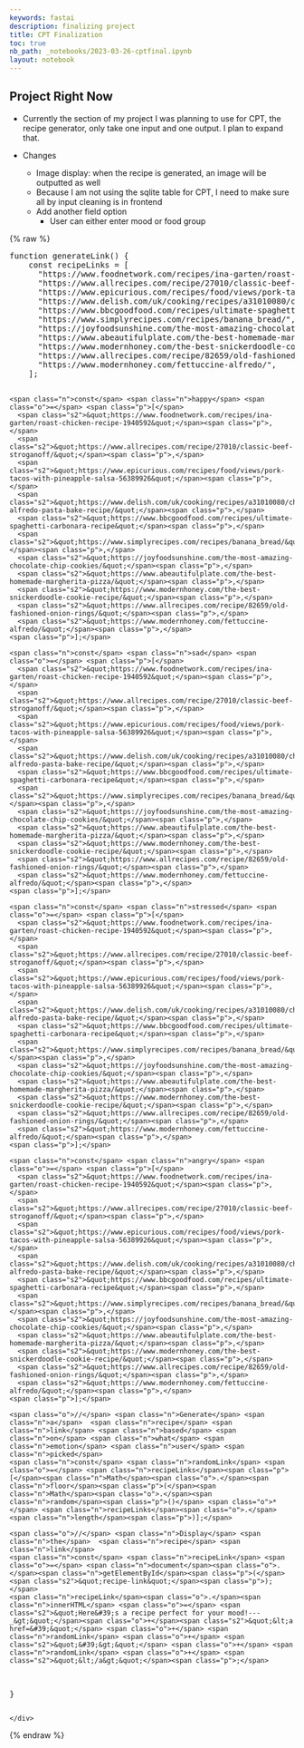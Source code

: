 ```yaml
---
keywords: fastai
description: finalizing project
title: CPT Finalization
toc: true
nb_path: _notebooks/2023-03-26-cptfinal.ipynb
layout: notebook
---
```


<!--
#################################################
### THIS FILE WAS AUTOGENERATED! DO NOT EDIT! ###
#################################################
# file to edit: _notebooks/2023-03-26-cptfinal.ipynb
-->

<div class="container" id="notebook-container">
        
<div class="cell border-box-sizing text_cell rendered"><div class="inner_cell">
<div class="text_cell_render border-box-sizing rendered_html">
<h2 id="Project-Right-Now">Project Right Now<a class="anchor-link" href="#Project-Right-Now"> </a></h2><ul>
<li><p>Currently the section of my project I was planning to use for CPT, the recipe generator, only take one input and one output. I plan to expand that.</p>
</li>
<li><p>Changes</p>
<ul>
<li>Image display: when the recipe is generated, an image will be outputted as well</li>
<li>Because I am not using the sqlite table for CPT, I need to make sure all by input cleaning is in frontend</li>
<li>Add another field option<ul>
<li>User can either enter mood or food group</li>
</ul>
</li>
</ul>
</li>
</ul>

</div>
</div>
</div>
    {% raw %}
    
<div class="cell border-box-sizing code_cell rendered">
<div class="input">

<div class="inner_cell">
    <div class="input_area">
<div class=" highlight hl-ipython3"><pre><span></span><span class="n">function</span> <span class="n">generateLink</span><span class="p">()</span> <span class="p">{</span>
    <span class="n">const</span> <span class="n">recipeLinks</span> <span class="o">=</span> <span class="p">[</span>
      <span class="s2">&quot;https://www.foodnetwork.com/recipes/ina-garten/roast-chicken-recipe-1940592&quot;</span><span class="p">,</span>
      <span class="s2">&quot;https://www.allrecipes.com/recipe/27010/classic-beef-stroganoff/&quot;</span><span class="p">,</span>
      <span class="s2">&quot;https://www.epicurious.com/recipes/food/views/pork-tacos-with-pineapple-salsa-56389926&quot;</span><span class="p">,</span>
      <span class="s2">&quot;https://www.delish.com/uk/cooking/recipes/a31010080/chicken-alfredo-pasta-bake-recipe/&quot;</span><span class="p">,</span>
      <span class="s2">&quot;https://www.bbcgoodfood.com/recipes/ultimate-spaghetti-carbonara-recipe&quot;</span><span class="p">,</span>
      <span class="s2">&quot;https://www.simplyrecipes.com/recipes/banana_bread/&quot;</span><span class="p">,</span>
      <span class="s2">&quot;https://joyfoodsunshine.com/the-most-amazing-chocolate-chip-cookies/&quot;</span><span class="p">,</span>
      <span class="s2">&quot;https://www.abeautifulplate.com/the-best-homemade-margherita-pizza/&quot;</span><span class="p">,</span>
      <span class="s2">&quot;https://www.modernhoney.com/the-best-snickerdoodle-cookie-recipe/&quot;</span><span class="p">,</span>
      <span class="s2">&quot;https://www.allrecipes.com/recipe/82659/old-fashioned-onion-rings/&quot;</span><span class="p">,</span>
      <span class="s2">&quot;https://www.modernhoney.com/fettuccine-alfredo/&quot;</span><span class="p">,</span>
    <span class="p">];</span>

    <span class="n">const</span> <span class="n">happy</span> <span class="o">=</span> <span class="p">[</span>
      <span class="s2">&quot;https://www.foodnetwork.com/recipes/ina-garten/roast-chicken-recipe-1940592&quot;</span><span class="p">,</span>
      <span class="s2">&quot;https://www.allrecipes.com/recipe/27010/classic-beef-stroganoff/&quot;</span><span class="p">,</span>
      <span class="s2">&quot;https://www.epicurious.com/recipes/food/views/pork-tacos-with-pineapple-salsa-56389926&quot;</span><span class="p">,</span>
      <span class="s2">&quot;https://www.delish.com/uk/cooking/recipes/a31010080/chicken-alfredo-pasta-bake-recipe/&quot;</span><span class="p">,</span>
      <span class="s2">&quot;https://www.bbcgoodfood.com/recipes/ultimate-spaghetti-carbonara-recipe&quot;</span><span class="p">,</span>
      <span class="s2">&quot;https://www.simplyrecipes.com/recipes/banana_bread/&quot;</span><span class="p">,</span>
      <span class="s2">&quot;https://joyfoodsunshine.com/the-most-amazing-chocolate-chip-cookies/&quot;</span><span class="p">,</span>
      <span class="s2">&quot;https://www.abeautifulplate.com/the-best-homemade-margherita-pizza/&quot;</span><span class="p">,</span>
      <span class="s2">&quot;https://www.modernhoney.com/the-best-snickerdoodle-cookie-recipe/&quot;</span><span class="p">,</span>
      <span class="s2">&quot;https://www.allrecipes.com/recipe/82659/old-fashioned-onion-rings/&quot;</span><span class="p">,</span>
      <span class="s2">&quot;https://www.modernhoney.com/fettuccine-alfredo/&quot;</span><span class="p">,</span>
    <span class="p">];</span>

    <span class="n">const</span> <span class="n">sad</span> <span class="o">=</span> <span class="p">[</span>
      <span class="s2">&quot;https://www.foodnetwork.com/recipes/ina-garten/roast-chicken-recipe-1940592&quot;</span><span class="p">,</span>
      <span class="s2">&quot;https://www.allrecipes.com/recipe/27010/classic-beef-stroganoff/&quot;</span><span class="p">,</span>
      <span class="s2">&quot;https://www.epicurious.com/recipes/food/views/pork-tacos-with-pineapple-salsa-56389926&quot;</span><span class="p">,</span>
      <span class="s2">&quot;https://www.delish.com/uk/cooking/recipes/a31010080/chicken-alfredo-pasta-bake-recipe/&quot;</span><span class="p">,</span>
      <span class="s2">&quot;https://www.bbcgoodfood.com/recipes/ultimate-spaghetti-carbonara-recipe&quot;</span><span class="p">,</span>
      <span class="s2">&quot;https://www.simplyrecipes.com/recipes/banana_bread/&quot;</span><span class="p">,</span>
      <span class="s2">&quot;https://joyfoodsunshine.com/the-most-amazing-chocolate-chip-cookies/&quot;</span><span class="p">,</span>
      <span class="s2">&quot;https://www.abeautifulplate.com/the-best-homemade-margherita-pizza/&quot;</span><span class="p">,</span>
      <span class="s2">&quot;https://www.modernhoney.com/the-best-snickerdoodle-cookie-recipe/&quot;</span><span class="p">,</span>
      <span class="s2">&quot;https://www.allrecipes.com/recipe/82659/old-fashioned-onion-rings/&quot;</span><span class="p">,</span>
      <span class="s2">&quot;https://www.modernhoney.com/fettuccine-alfredo/&quot;</span><span class="p">,</span>
    <span class="p">];</span>

    <span class="n">const</span> <span class="n">stressed</span> <span class="o">=</span> <span class="p">[</span>
      <span class="s2">&quot;https://www.foodnetwork.com/recipes/ina-garten/roast-chicken-recipe-1940592&quot;</span><span class="p">,</span>
      <span class="s2">&quot;https://www.allrecipes.com/recipe/27010/classic-beef-stroganoff/&quot;</span><span class="p">,</span>
      <span class="s2">&quot;https://www.epicurious.com/recipes/food/views/pork-tacos-with-pineapple-salsa-56389926&quot;</span><span class="p">,</span>
      <span class="s2">&quot;https://www.delish.com/uk/cooking/recipes/a31010080/chicken-alfredo-pasta-bake-recipe/&quot;</span><span class="p">,</span>
      <span class="s2">&quot;https://www.bbcgoodfood.com/recipes/ultimate-spaghetti-carbonara-recipe&quot;</span><span class="p">,</span>
      <span class="s2">&quot;https://www.simplyrecipes.com/recipes/banana_bread/&quot;</span><span class="p">,</span>
      <span class="s2">&quot;https://joyfoodsunshine.com/the-most-amazing-chocolate-chip-cookies/&quot;</span><span class="p">,</span>
      <span class="s2">&quot;https://www.abeautifulplate.com/the-best-homemade-margherita-pizza/&quot;</span><span class="p">,</span>
      <span class="s2">&quot;https://www.modernhoney.com/the-best-snickerdoodle-cookie-recipe/&quot;</span><span class="p">,</span>
      <span class="s2">&quot;https://www.allrecipes.com/recipe/82659/old-fashioned-onion-rings/&quot;</span><span class="p">,</span>
      <span class="s2">&quot;https://www.modernhoney.com/fettuccine-alfredo/&quot;</span><span class="p">,</span>
    <span class="p">];</span>

    <span class="n">const</span> <span class="n">angry</span> <span class="o">=</span> <span class="p">[</span>
      <span class="s2">&quot;https://www.foodnetwork.com/recipes/ina-garten/roast-chicken-recipe-1940592&quot;</span><span class="p">,</span>
      <span class="s2">&quot;https://www.allrecipes.com/recipe/27010/classic-beef-stroganoff/&quot;</span><span class="p">,</span>
      <span class="s2">&quot;https://www.epicurious.com/recipes/food/views/pork-tacos-with-pineapple-salsa-56389926&quot;</span><span class="p">,</span>
      <span class="s2">&quot;https://www.delish.com/uk/cooking/recipes/a31010080/chicken-alfredo-pasta-bake-recipe/&quot;</span><span class="p">,</span>
      <span class="s2">&quot;https://www.bbcgoodfood.com/recipes/ultimate-spaghetti-carbonara-recipe&quot;</span><span class="p">,</span>
      <span class="s2">&quot;https://www.simplyrecipes.com/recipes/banana_bread/&quot;</span><span class="p">,</span>
      <span class="s2">&quot;https://joyfoodsunshine.com/the-most-amazing-chocolate-chip-cookies/&quot;</span><span class="p">,</span>
      <span class="s2">&quot;https://www.abeautifulplate.com/the-best-homemade-margherita-pizza/&quot;</span><span class="p">,</span>
      <span class="s2">&quot;https://www.modernhoney.com/the-best-snickerdoodle-cookie-recipe/&quot;</span><span class="p">,</span>
      <span class="s2">&quot;https://www.allrecipes.com/recipe/82659/old-fashioned-onion-rings/&quot;</span><span class="p">,</span>
      <span class="s2">&quot;https://www.modernhoney.com/fettuccine-alfredo/&quot;</span><span class="p">,</span>
    <span class="p">];</span>

    <span class="o">//</span> <span class="n">Generate</span> <span class="n">a</span>  <span class="n">recipe</span> <span class="n">link</span> <span class="n">based</span> <span class="n">on</span> <span class="n">what</span> <span class="n">emotion</span> <span class="n">user</span> <span class="n">picked</span>
    <span class="n">const</span> <span class="n">randomLink</span> <span class="o">=</span> <span class="n">recipeLinks</span><span class="p">[</span><span class="n">Math</span><span class="o">.</span><span class="n">floor</span><span class="p">(</span><span class="n">Math</span><span class="o">.</span><span class="n">random</span><span class="p">()</span> <span class="o">*</span> <span class="n">recipeLinks</span><span class="o">.</span><span class="n">length</span><span class="p">)];</span>

    <span class="o">//</span> <span class="n">Display</span> <span class="n">the</span>  <span class="n">recipe</span> <span class="n">link</span>
    <span class="n">const</span> <span class="n">recipeLink</span> <span class="o">=</span> <span class="n">document</span><span class="o">.</span><span class="n">getElementById</span><span class="p">(</span><span class="s2">&quot;recipe-link&quot;</span><span class="p">);</span>
    <span class="n">recipeLink</span><span class="o">.</span><span class="n">innerHTML</span> <span class="o">=</span> <span class="s2">&quot;Here&#39;s a recipe perfect for your mood!---_&gt;&quot;</span><span class="o">+</span><span class="s2">&quot;&lt;a href=&#39;&quot;</span> <span class="o">+</span> <span class="n">randomLink</span> <span class="o">+</span> <span class="s2">&quot;&#39;&gt;&quot;</span> <span class="o">+</span> <span class="n">randomLink</span> <span class="o">+</span> <span class="s2">&quot;&lt;/a&gt;&quot;</span><span class="p">;</span>
<span class="p">}</span>
</pre></div>

    </div>
</div>
</div>

</div>
    {% endraw %}

</div>
 

